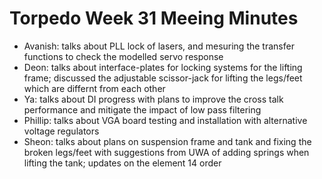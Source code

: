 # Torpedo Week 31 Meeing Minutes

- Avanish: talks about PLL lock of lasers, and mesuring the transfer functions to check the modelled servo response
- Deon: talks about interface-plates for locking systems for the lifting frame; discussed the adjustable scissor-jack for lifting the legs/feet which are differnt from each other
- Ya: talks about DI progress with plans to improve the cross talk performance and mitigate the impact of low pass filtering
- Phillip: talks about VGA board testing and installation with alternative voltage regulators
- Sheon: talks about plans on suspension frame and tank and fixing the broken legs/feet with suggestions from UWA of adding springs when lifting the tank; updates on the element 14 order

